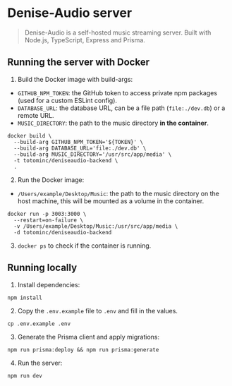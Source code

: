 # Denise-Audio server

> Denise-Audio is a self-hosted music streaming server. Built with Node.js, TypeScript, Express and Prisma.

## Running the server with Docker

1. Build the Docker image with build-args:

  - `GITHUB_NPM_TOKEN`: the GitHub token to access private npm packages (used for a custom ESLint config).
  - `DATABASE_URL`: the database URL, can be a file path (`file:./dev.db`) or a remote URL.
  - `MUSIC_DIRECTORY`: the path to the music directory **in the container**.

  ```shell
  docker build \
    --build-arg GITHUB_NPM_TOKEN='${TOKEN}' \
    --build-arg DATABASE_URL='file:./dev.db' \
    --build-arg MUSIC_DIRECTORY='/usr/src/app/media' \
    -t totominc/deniseaudio-backend \
    .
  ```

2. Run the Docker image:

  - `/Users/example/Desktop/Music`: the path to the music directory on the host machine, this will be mounted as a volume in the container.

  ```shell
  docker run -p 3003:3000 \
    --restart=on-failure \
    -v /Users/example/Desktop/Music:/usr/src/app/media \
    -d totominc/deniseaudio-backend
  ```

3. `docker ps` to check if the container is running.

## Running locally

1. Install dependencies:

  ```shell
  npm install
  ```

2. Copy the `.env.example` file to `.env` and fill in the values.

  ```shell
  cp .env.example .env
  ```

3. Generate the Prisma client and apply migrations:

  ```shell
  npm run prisma:deploy && npm run prisma:generate
  ```

4. Run the server:

  ```shell
  npm run dev
  ```
